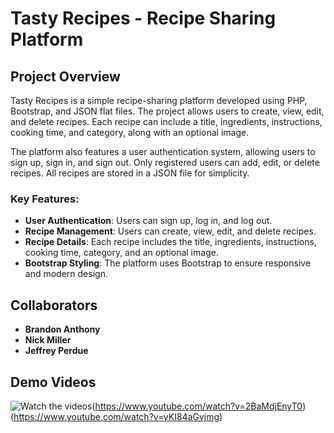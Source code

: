 # Tasty Recipes - Recipe Sharing Platform

## Project Overview
Tasty Recipes is a simple recipe-sharing platform developed using PHP, Bootstrap, and JSON flat files. The project allows users to create, view, edit, and delete recipes. Each recipe can include a title, ingredients, instructions, cooking time, and category, along with an optional image.

The platform also features a user authentication system, allowing users to sign up, sign in, and sign out. Only registered users can add, edit, or delete recipes. All recipes are stored in a JSON file for simplicity.

### Key Features:
- **User Authentication**: Users can sign up, log in, and log out.
- **Recipe Management**: Users can create, view, edit, and delete recipes.
- **Recipe Details**: Each recipe includes the title, ingredients, instructions, cooking time, category, and an optional image.
- **Bootstrap Styling**: The platform uses Bootstrap to ensure responsive and modern design.

## Collaborators
- **Brandon Anthony**
- **Nick Miller**
- **Jeffrey Perdue**

## Demo Videos

![Watch the videos](https://www.youtube.com/watch?v=Abe9ILIsSmk)(https://www.youtube.com/watch?v=2BaMdjEnyT0)(https://www.youtube.com/watch?v=yKI84aGvjmg)  
